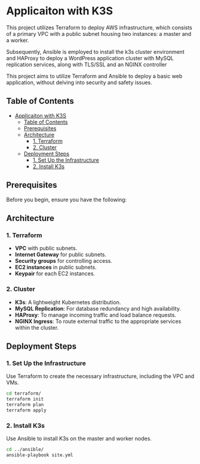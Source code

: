 # Applicaiton with K3S
This project utilizes Terraform to deploy AWS infrastructure, which consists of a primary VPC with a public subnet housing two instances: a master and a worker. 

Subsequently, Ansible is employed to install the k3s cluster environment and HAProxy to deploy a WordPress application cluster with MySQL replication services, along with TLS/SSL and an NGINX controller

This project aims to utilize Terraform and Ansible to deploy a basic web application, without delving into security and safety issues.
## Table of Contents

- [Applicaiton with K3S](#applicaiton-with-k3s)
  - [Table of Contents](#table-of-contents)
  - [Prerequisites](#prerequisites)
  - [Architecture](#architecture)
    - [1. Terraform](#1-terraform)
    - [2. Cluster](#2-cluster)
  - [Deployment Steps](#deployment-steps)
    - [1. Set Up the Infrastructure](#1-set-up-the-infrastructure)
    - [2. Install K3s](#2-install-k3s)
  
## Prerequisites
Before you begin, ensure you have the following:

## Architecture
### 1. Terraform
- **VPC** with public subnets.
- **Internet Gateway** for public subnets.
- **Security groups** for controlling access.
- **EC2 instances** in public subnets.
- **Keypair** for each EC2 instances.
### 2. Cluster
- **K3s**: A lightweight Kubernetes distribution.
- **MySQL Replication**: For database redundancy and high availability.
- **HAProxy**: To manage incoming traffic and load balance requests.
- **NGINX Ingress**: To route external traffic to the appropriate services within the cluster.
  
## Deployment Steps
### 1. Set Up the Infrastructure 
   Use Terraform to create the necessary infrastructure, including the VPC and VMs.

   ```bash
   cd terraform/
   terraform init
   terraform plan
   terraform apply
   ```
### 2. Install K3s
   Use Ansible to install K3s on the master and worker nodes.
   ```bash
   cd ../ansible/
   ansible-playbook site.yml
   ```
